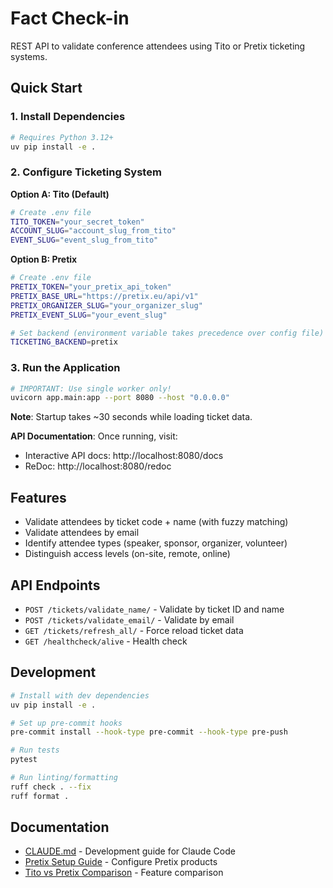 # Fact Check-in

REST API to validate conference attendees using Tito or Pretix ticketing systems.

## Quick Start

### 1. Install Dependencies
```bash
# Requires Python 3.12+
uv pip install -e .
```

### 2. Configure Ticketing System

**Option A: Tito (Default)**
```bash
# Create .env file
TITO_TOKEN="your_secret_token"
ACCOUNT_SLUG="account_slug_from_tito"
EVENT_SLUG="event_slug_from_tito"
```

**Option B: Pretix**
```bash
# Create .env file
PRETIX_TOKEN="your_pretix_api_token"
PRETIX_BASE_URL="https://pretix.eu/api/v1"
PRETIX_ORGANIZER_SLUG="your_organizer_slug"
PRETIX_EVENT_SLUG="your_event_slug"

# Set backend (environment variable takes precedence over config file)
TICKETING_BACKEND=pretix
```

### 3. Run the Application
```bash
# IMPORTANT: Use single worker only!
uvicorn app.main:app --port 8080 --host "0.0.0.0"
```

**Note**: Startup takes ~30 seconds while loading ticket data.

**API Documentation**: Once running, visit:
- Interactive API docs: http://localhost:8080/docs
- ReDoc: http://localhost:8080/redoc

## Features

- Validate attendees by ticket code + name (with fuzzy matching)
- Validate attendees by email
- Identify attendee types (speaker, sponsor, organizer, volunteer)
- Distinguish access levels (on-site, remote, online)

## API Endpoints

- `POST /tickets/validate_name/` - Validate by ticket ID and name
- `POST /tickets/validate_email/` - Validate by email
- `GET /tickets/refresh_all/` - Force reload ticket data
- `GET /healthcheck/alive` - Health check

## Development

```bash
# Install with dev dependencies
uv pip install -e .

# Set up pre-commit hooks
pre-commit install --hook-type pre-commit --hook-type pre-push

# Run tests
pytest

# Run linting/formatting
ruff check . --fix
ruff format .
```

## Documentation

- [CLAUDE.md](CLAUDE.md) - Development guide for Claude Code
- [Pretix Setup Guide](docs/PRETIX_SETUP_GUIDE.md) - Configure Pretix products
- [Tito vs Pretix Comparison](docs/TITO_PRETIX_COMPARISON.md) - Feature comparison
